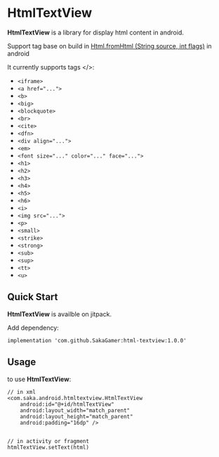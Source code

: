 # HtmlTextView

**HtmlTextView** is a library for display html content in android.

Support tag base on build in [Html.fromHtml (String source,
                int flags)](https://developer.android.com/reference/android/text/Html#fromHtml(java.lang.String,%20int)) in android

It currently supports tags </>:

* ```<iframe>```
* ```<a href="...">```
* ```<b>```
* ```<big>```
* ```<blockquote>```
* ```<br>```
* ```<cite>```
* ```<dfn>```
* ```<div align="...">```
* ```<em>```
* ```<font size="..." color="..." face="...">```
* ```<h1>```
* ```<h2>```
* ```<h3>```
* ```<h4>```
* ```<h5>```
* ```<h6>```
* ```<i>```
* ```<img src="...">```
* ```<p>```
* ```<small>```
* ```<strike>```
* ```<strong>```
* ```<sub>```
* ```<sup>```
* ```<tt>```
* ```<u>```

## Quick Start
**HtmlTextView** is availble on jitpack.

Add dependency:

```
implementation 'com.github.SakaGamer:html-textview:1.0.0'
```

## Usage
to use **HtmlTextView**:

```
// in xml
<com.saka.android.htmltextview.HtmlTextView
    android:id="@+id/htmlTextView"
    android:layout_width="match_parent"
    android:layout_height="match_parent"
    android:padding="16dp" />


// in activity or fragment
htmlTextView.setText(html)
```